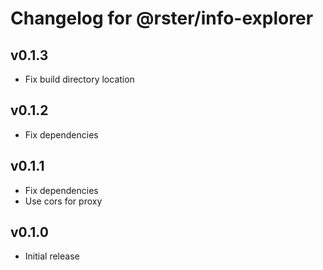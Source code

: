 # Changelog for @rster/info-explorer

## v0.1.3

- Fix build directory location

## v0.1.2

- Fix dependencies

## v0.1.1

- Fix dependencies
- Use cors for proxy

## v0.1.0

- Initial release
